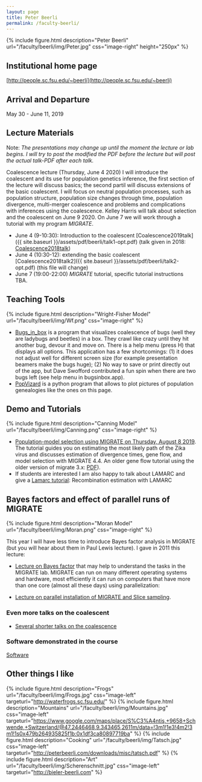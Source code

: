 ```yaml
---
layout: page
title: Peter Beerli
permalink: /faculty-beerli/
---
```

{% include figure.html description="Peter Beerli" url="/faculty/beerli/img/Peter.jpg" css="image-right" height="250px" %}

## Institutional home page

[http://people.sc.fsu.edu/~beerli](http://people.sc.fsu.edu/~beerli)

## Arrival and Departure

May 30 - June 11, 2019

## Lecture Materials

Note: *The presentations may change up until the moment the lecture or lab begins. I will try to post the modified the PDF before the lecture but will post the actual talk-PDF after each talk.*
<!-- , and Laura Kubatko will follow and talk about speciestrees/genetree estimation. -->

Coalescence lecture (Thursday, June 4 2020) I will introduce the coalescent and its use for population genetics inference, the first section of the lecture will discuss basics;  the second partil will discuss extensions of the basic coalescent. I will focus on neutral population processes, such as population structure, population size changes through time, population divergence, multi-merger coalescence and problems and complications with inferences using the coalescence. Kelley Harris will talk about selection and the coalescent on June 9 2020. On June 7 we will work through a tutorial with my program *MIGRATE*.

* June 4 (9-10:30): Introduction to the coalescent [Coalescence2019talk]({{ site.baseurl }}/assets/pdf/beerli/talk1-opt.pdf) (talk given in 2018: [Coalescence2018talk](https://peterbeerli.com/workshops/mbl/2018/talk1.pdf))
* June 4 (10:30-12): extending the basic coalescent [Coalescence2018talk2]({{ site.baseurl }}/assets/pdf/beerli/talk2-opt.pdf) (this file will change)
* June 7 (19:00-22:00) *MIGRATE* tutorial, specific tutorial instructions TBA.

## Teaching Tools
{% include figure.html description="Wright-Fisher Model" url="/faculty/beerli/img/Wf.png" css="image-right" %}

* [Bugs_in_box](http://people.sc.fsu.edu/~pbeerli/mbl2015/bugsinbox.zip) is a program that visualizes coalescence of bugs (well they are ladybugs and beetles) in a box. They crawl like crazy until they hit another bug, devour it and move on. There is a help menu (press H) that displays all options. This application has a few shortcomings: (1) it does not adjust well for different screen size (for example presentation beamers make the bugs huge); (2) No way to save or print directly out of the app, but Dave Swofford contributed a fun spin when there are two bugs left (see help menu in bugsinbox.app).
* [PopVizard](http://people.sc.fsu.edu/~pbeerli/popvizard.tar.gz) is a python program that allows to plot pictures of population genealogies like the ones on this page.

## Demo and Tutorials
{% include figure.html description="Canning Model" url="/faculty/beerli/img/Canning.png" css="image-right" %}

* [Population-model selection using MIGRATE on Thursday, August 8 2019](http://peterbeerli.com/workshops/mbl/2018/tutorial). The tutorial guides you on estimating the most likely path of the Zika virus and discusses estimation of divergence times, gene flow, and model selection with MIGRATE 4.4. An older gene flow tutorial using the older version of migrate 3.x: [PDF](http://peterbeerli.com/workshops/mbl/2018/tutorial)).
* If students are interested I am also happy to talk about LAMARC and give a [Lamarc tutorial](https://molevol.mbl.edu/index.php/Lamarc_tutorial): Recombination estimation with LAMARC

## Bayes factors and effect of parallel runs of MIGRATE
{% include figure.html description="Moran Model" url="/faculty/beerli/img/Moran.png" css="image-right" %}

This year I will have less time to introduce Bayes factor analysis in MIGRATE (but you will hear about them in Paul Lewis lecture). I gave in 2011 this lecture:

* [Lecture on Bayes factor](http://people.sc.fsu.edu/~pbeerli/mbl2011_BF.pdf) that may help to understand the tasks in the MIGRATE lab.
MIGRATE can run on many different operating systems and hardware, most efficiently it can run on computers that have more than one core (almost all these days) using parallelization:

* [Lecture on parallel installation of MIGRATE and Slice sampling](http://people.sc.fsu.edu/~pbeerli/mbl2011_migrate_parallel.pdf).

### Even more talks on the coalescent

* [Several shorter talks on the coalescence](http://people.sc.fsu.edu/~pbeerli/Beerli_Lab/Talks.html)

### Software demonstrated in the course

[Software](https://molevol.mbl.edu/index.php/Software)

## Other things I like

{% include figure.html description="Frogs"     url="/faculty/beerli/img/Frogs.jpg"          css="image-left"  targeturl="http://waterfrogs.sc.fsu.edu/" %}
{% include figure.html description="Mountains" url="/faculty/beerli/img/Mountains.jpg"      css="image-left"  targeturl="https://www.google.com/maps/place/S%C3%A4ntis,+9658+Schwende,+Switzerland/@47.2446468,9.343465,2611m/data=!3m1!1e3!4m2!3m1!1s0x479b264935825f1b:0x1df3ca80897719ba" %}
{% include figure.html description="Cooking"   url="/faculty/beerli/img/Tatsch.jpg"         css="image-left"  targeturl="http://peterbeerli.com/downloads/misc/tatsch.pdf" %}
{% include figure.html description="Art"       url="/faculty/beerli/img/Scherenschnitt.jpg" css="image-left"  targeturl="http://bieler-beerli.com" %}
